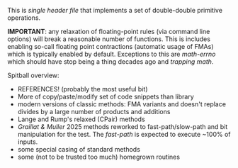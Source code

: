 
This is *single header file* that implements a set of double-double primitive operations.

**IMPORTANT**:  any relaxation of floating-point rules (via command line options) will break a
reasonable number of functions. This is includes enabling so-call floating point contractions
(automatic usage of FMAs) which is typically enabled by default. Exceptions to this are 
*math-errno* which should have stop being a thing decades ago and *trapping math*.

Spitball overview:
* REFERENCES! (probably the most useful bit)
* More of copy/paste/modify set of code snippets than library
* modern versions of classic methods: FMA variants and doesn't replace divides by a large
number of products and additions
* Lange and Rump's relaxed (CPair) methods
* *Graillat & Muller* 2025 methods reworked to fast-path/slow-path and bit manipulation for the test. The *fast-path* is expected to execute ~100% of inputs.
* some special casing of standard methods
* some (not to be trusted too much) homegrown routines

